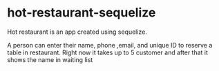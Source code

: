 # hot-restaurant-sequelize

Hot restaurant is an app created using sequelize.

A person can enter their name, phone ,email, and unique ID to reserve a table in restaurant. Right now it takes up to 5 customer and after that it shows the name in waiting list
